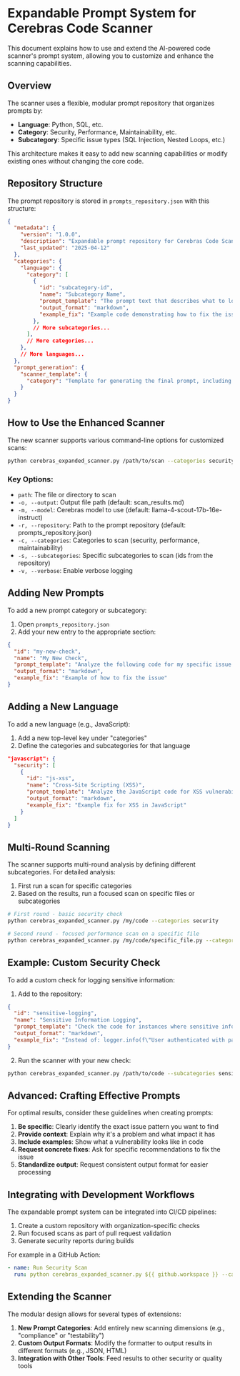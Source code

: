 # Expandable Prompt System for Cerebras Code Scanner

This document explains how to use and extend the AI-powered code scanner's prompt system, allowing you to customize and enhance the scanning capabilities.

## Overview

The scanner uses a flexible, modular prompt repository that organizes prompts by:

- **Language**: Python, SQL, etc.
- **Category**: Security, Performance, Maintainability, etc.
- **Subcategory**: Specific issue types (SQL Injection, Nested Loops, etc.)

This architecture makes it easy to add new scanning capabilities or modify existing ones without changing the core code.

## Repository Structure

The prompt repository is stored in `prompts_repository.json` with this structure:

```json
{
  "metadata": {
    "version": "1.0.0",
    "description": "Expandable prompt repository for Cerebras Code Scanner",
    "last_updated": "2025-04-12"
  },
  "categories": {
    "language": {
      "category": [
        {
          "id": "subcategory-id",
          "name": "Subcategory Name",
          "prompt_template": "The prompt text that describes what to look for...",
          "output_format": "markdown",
          "example_fix": "Example code demonstrating how to fix the issue"
        },
        // More subcategories...
      ],
      // More categories...
    },
    // More languages...
  },
  "prompt_generation": {
    "scanner_template": {
      "category": "Template for generating the final prompt, including placeholders"
    }
  }
}
```

## How to Use the Enhanced Scanner

The new scanner supports various command-line options for customized scans:

```bash
python cerebras_expanded_scanner.py /path/to/scan --categories security performance --subcategories sql-injection inefficient-data-structure
```

### Key Options:

- `path`: The file or directory to scan
- `-o, --output`: Output file path (default: scan_results.md)
- `-m, --model`: Cerebras model to use (default: llama-4-scout-17b-16e-instruct)
- `-r, --repository`: Path to the prompt repository (default: prompts_repository.json)
- `-c, --categories`: Categories to scan (security, performance, maintainability)
- `-s, --subcategories`: Specific subcategories to scan (ids from the repository)
- `-v, --verbose`: Enable verbose logging

## Adding New Prompts

To add a new prompt category or subcategory:

1. Open `prompts_repository.json`
2. Add your new entry to the appropriate section:

```json
{
  "id": "my-new-check",
  "name": "My New Check",
  "prompt_template": "Analyze the following code for my specific issue pattern...",
  "output_format": "markdown",
  "example_fix": "Example of how to fix the issue"
}
```

## Adding a New Language

To add a new language (e.g., JavaScript):

1. Add a new top-level key under "categories"
2. Define the categories and subcategories for that language

```json
"javascript": {
  "security": [
    {
      "id": "js-xss",
      "name": "Cross-Site Scripting (XSS)",
      "prompt_template": "Analyze the JavaScript code for XSS vulnerabilities...",
      "output_format": "markdown",
      "example_fix": "Example fix for XSS in JavaScript"
    }
  ]
}
```

## Multi-Round Scanning

The scanner supports multi-round analysis by defining different subcategories. For detailed analysis:

1. First run a scan for specific categories
2. Based on the results, run a focused scan on specific files or subcategories

```bash
# First round - basic security check
python cerebras_expanded_scanner.py /my/code --categories security

# Second round - focused performance scan on a specific file
python cerebras_expanded_scanner.py /my/code/specific_file.py --categories performance
```

## Example: Custom Security Check

To add a custom check for logging sensitive information:

1. Add to the repository:

```json
{
  "id": "sensitive-logging",
  "name": "Sensitive Information Logging",
  "prompt_template": "Check the code for instances where sensitive information (passwords, tokens, personal data) might be logged or printed to console. Identify any logging statements that could leak secrets or private data.",
  "output_format": "markdown",
  "example_fix": "Instead of: logger.info(f\"User authenticated with password {password}\")\nUse: logger.info(f\"User authenticated successfully\")"
}
```

2. Run the scanner with your new check:

```bash
python cerebras_expanded_scanner.py /path/to/code --subcategories sensitive-logging
```

## Advanced: Crafting Effective Prompts

For optimal results, consider these guidelines when creating prompts:

1. **Be specific**: Clearly identify the exact issue pattern you want to find
2. **Provide context**: Explain why it's a problem and what impact it has
3. **Include examples**: Show what a vulnerability looks like in code
4. **Request concrete fixes**: Ask for specific recommendations to fix the issue
5. **Standardize output**: Request consistent output format for easier processing

## Integrating with Development Workflows

The expandable prompt system can be integrated into CI/CD pipelines:

1. Create a custom repository with organization-specific checks
2. Run focused scans as part of pull request validation
3. Generate security reports during builds

For example in a GitHub Action:

```yaml
- name: Run Security Scan
  run: python cerebras_expanded_scanner.py ${{ github.workspace }} --categories security --output scan_results.md
```

## Extending the Scanner

The modular design allows for several types of extensions:

1. **New Prompt Categories**: Add entirely new scanning dimensions (e.g., "compliance" or "testability")
2. **Custom Output Formats**: Modify the formatter to output results in different formats (e.g., JSON, HTML)
3. **Integration with Other Tools**: Feed results to other security or quality tools 